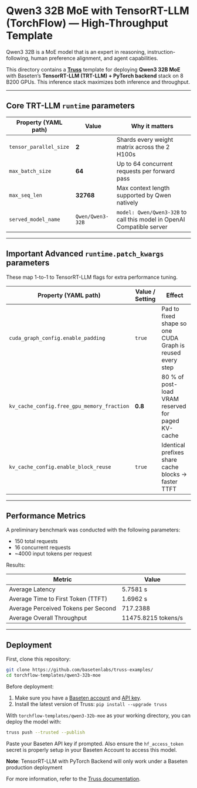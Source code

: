 # Qwen3 32B MoE with TensorRT-LLM (TorchFlow) — High-Throughput Template

Qwen3 32B is a MoE model that is an expert in reasoning, instruction-following, human preference alignment, and agent capabilities.

This directory contains a **[Truss](https://truss.baseten.co/)** template for deploying **Qwen3 32B MoE** with Baseten’s **TensorRT-LLM (TRT-LLM) + PyTorch backend** stack on 8 B200 GPUs. This inference stack maximizes both inference and throughput.

---


## Core TRT-LLM `runtime` parameters

| Property (YAML path)  | Value                | Why it matters |
| --------------------- | -------------------- | -------------- |
| `tensor_parallel_size`| **2** | Shards every weight matrix across the 2 H100s |
| `max_batch_size`      | **64** | Up to 64 concurrent requests per forward pass |
| `max_seq_len`         | **32768** | Max context length supported by Qwen natively |
| `served_model_name`   | `Qwen/Qwen3-32B` | `model: Qwen/Qwen3-32B` to call this model in OpenAI Compatible server |

---

## Important Advanced **`runtime.patch_kwargs`** parameters

These map 1-to-1 to TensorRT-LLM flags for extra performance tuning.

| Property (YAML path)                    | Value / Setting | Effect |
| --------------------------------------- | --------------- | ------ |
| `cuda_graph_config.enable_padding`      | `true`          | Pad to fixed shape so one CUDA Graph is reused every step |
| `kv_cache_config.free_gpu_memory_fraction` | **0.8** | 80 % of post-load VRAM reserved for paged KV-cache |
| `kv_cache_config.enable_block_reuse`    | `true`          | Identical prefixes share cache blocks → faster TTFT |

---

## Performance Metrics

A preliminary benchmark was conducted with the following parameters:

- 150 total requests
- 16 concurrent requests
- ~4000 input tokens per request

Results:

| Metric                              | Value              |
| ----------------------------------- | ------------------ |
| Average Latency                     | 5.7581 s           |
| Average Time to First Token (TTFT)  | 1.6962 s           |
| Average Perceived Tokens per Second | 717.2388           |
| Average Overall Throughput          | 11475.8215 tokens/s |

---

## Deployment

First, clone this repository:

```sh
git clone https://github.com/basetenlabs/truss-examples/
cd torchflow-templates/qwen3-32b-moe
```

Before deployment:

1. Make sure you have a [Baseten account](https://app.baseten.co/signup) and [API key](https://app.baseten.co/settings/account/api_keys).
2. Install the latest version of Truss: `pip install --upgrade truss`

With `torchflow-templates/qwen3-32b-moe` as your working directory, you can deploy the model with:

```sh
truss push --trusted --publish
```

Paste your Baseten API key if prompted. Also ensure the `hf_access_token` secret is properly setup in your Baseten Account to access this model.

**Note**: TensorRT-LLM with PyTorch Backend will only work under a Baseten production deployment

For more information, refer to the [Truss documentation](https://docs.baseten.co/performance/engine-builder-overview).

